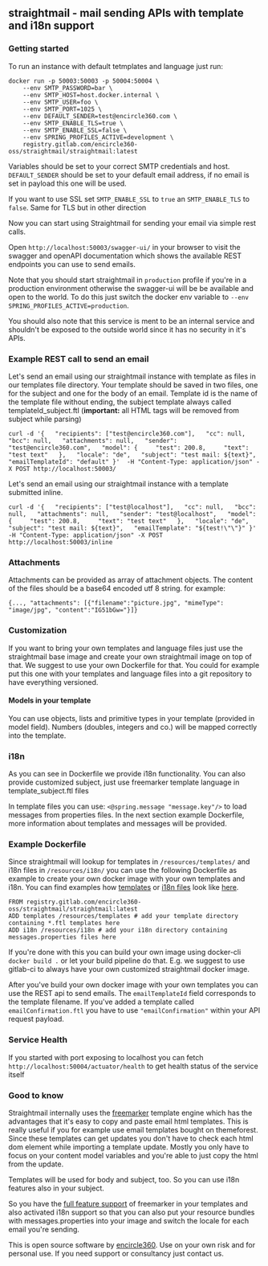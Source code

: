 ## straightmail - mail sending APIs with template and i18n support

### Getting started
To run an instance with default tetmplates and language just run:
```
docker run -p 50003:50003 -p 50004:50004 \
    --env SMTP_PASSWORD=bar \
    --env SMTP_HOST=host.docker.internal \
    --env SMTP_USER=foo \
    --env SMTP_PORT=1025 \
    --env DEFAULT_SENDER=test@encircle360.com \
    --env SMTP_ENABLE_TLS=true \
    --env SMTP_ENABLE_SSL=false \
    --env SPRING_PROFILES_ACTIVE=development \
    registry.gitlab.com/encircle360-oss/straightmail/straightmail:latest
```
Variables should be set to your correct SMTP credentials and host. `DEFAULT_SENDER` should be set to your default email address, if no email is set in payload this one will be used.

If you want to use SSL set `SMTP_ENABLE_SSL` to `true` an `SMTP_ENABLE_TLS` to `false`. Same for TLS but in other direction

Now you can start using Straightmail for sending your email via simple rest calls.

Open `http://localhost:50003/swagger-ui/` in your browser to visit the swagger and openAPI documentation which shows the available REST endpoints you can use to send emails.

Note that you should start straightmail in `production` profile if you're in a production environment otherwise the swagger-ui will be be available and open to the world.
To do this just switch the docker env variable to `--env SPRING_PROFILES_ACTIVE=production`.

You should also note that this service is ment to be an internal service and shouldn't be exposed to the outside world since it has no security in it's APIs.

### Example REST call to send an email
Let's send an email using our straightmail instance with template as files in our templates file directory. 
Your template should be saved in two files, one for the subject and one for
the body of an email. Template id is the name of the template file without ending, the subject template always 
called templateId_subject.ftl (**important:** all HTML tags will be removed from subject while parsing)
```
curl -d '{   "recipients": ["test@encircle360.com"],   "cc": null,   "bcc": null,   "attachments": null,   "sender": "test@encircle360.com",   "model": {     "test": 200.8,     "text": "test text"   },   "locale": "de",   "subject": "test mail: ${text}",   "emailTemplateId": "default" }'  -H "Content-Type: application/json" -X POST http://localhost:50003/
```

Let's send an email using our straightmail instance with a template submitted inline.
```
curl -d '{   "recipients": ["test@localhost"],   "cc": null,   "bcc": null,   "attachments": null,   "sender": "test@localhost",   "model": {     "test": 200.8,     "text": "test text"   },   "locale": "de",   "subject": "test mail: ${text}",   "emailTemplate": "${test!\"\"}" }' -H "Content-Type: application/json" -X POST http://localhost:50003/inline
```

### Attachments
Attachments can be provided as array of attachment objects. The content of the files should be a base64 encoded utf 8 string. for example:

```
{..., "attachments": [{"filename":"picture.jpg", "mimeType": "image/jpg", "content":"IG51bGw="}]}
```

### Customization
If you want to bring your own templates and language files just use the straightmail base image and create your own straightmail image on top of that.
We suggest to use your own Dockerfile for that. You could for example put this one with your templates and language files into a git repository to have everything versioned.

#### Models in your template

You can use objects, lists and primitive types in your template (provided in model field). Numbers (doubles, integers and co.) will be mapped correctly into the template.  

### i18n

As you can see in Dockerfile we provide i18n functionality. You can also provide customized subject, just use freemarker template language in template_subject.ftl files 

In template files you can use:
```<@spring.message "message.key"/>``` to load messages from properties files. In the next section example Dockerfile, more information about templates and messages will be provided. 

### Example Dockerfile

Since straightmail will lookup for templates in `/resources/templates/` and i18n files in `/resources/i18n/` you can use the following Dockerfile as example to create your own docker image with your own templates and i18n.
You can find examples how [templates](src/main/resources/templates) or [i18n files](src/main/resources/i18n) look like [here](src/main/resources).
```
FROM registry.gitlab.com/encircle360-oss/straightmail/straightmail:latest
ADD templates /resources/templates # add your template directory containing *.ftl templates here
ADD i18n /resources/i18n # add your i18n directory containing messages.properties files here
```

If you're done with this you can build your own image using docker-cli `docker build .` or let your build pipeline do that.
E.g. we suggest to use gitlab-ci to always have your own customized straightmail docker image.

After you've build your own docker image with your own templates you can use the REST api to send emails.
The `emailTemplateId` field corresponds to the template filename. If you've added a template called `emailConfirmation.ftl` you have to use 
`"emailConfirmation"`
within your API request payload.

### Service Health

If you started with port exposing to localhost you can fetch `http://localhost:50004/actuator/health` to get health status of the service itself 

### Good to know 
Straightmail internally uses the [freemarker](https://freemarker.apache.org/) template engine which has the advantages that it's easy to copy and paste email html templates.
This is really useful if you for example use email templates bought on themeforest. Since these templates can get updates you don't have to check each html dom element while importing a template update.
Mostly you only have to focus on your content model variables and you're able to just copy the html from the update. 

Templates will be used for body and subject, too. So you can use i18n features also in your subject. 

So you have the [full feature support](https://freemarker.apache.org/docs/ref.html) of freemarker in your templates and also activated i18n support so that you can also put your resource bundles with messages.properties into your image and switch the locale for each email you're sending.

This is open source software by [encircle360](https://encircle360.com).
Use on your own risk and for personal use. If you need support or consultancy just contact us.
